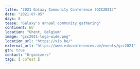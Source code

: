 ```yaml
---
title: "2021 Galaxy Community Conference (GCC2021)"
date: "2021-07-05"
days: 8
tease: "Galaxy's annual community gathering"
continent: EU
location: "Ghent, Belgium"
image: "gcc2021-logo-wide.png"
location_url: "https://vib.be/"
external_url: "https://www.vibconferences.be/events/gcc2021"
gtn: true
contact: "Organizers"
tags: [ cofest ]
---
```

